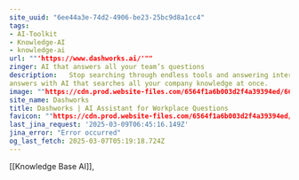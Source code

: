 ```yaml
---
site_uuid: "6ee44a3e-74d2-4906-be23-25bc9d8a1cc4"
tags:
- AI-Toolkit
- Knowledge-AI
- knowledge-ai
url: ""'https://www.dashworks.ai/'""
zinger: AI that answers all your team’s questions
description:   Stop searching through endless tools and answering internal FAQs. Get instant
answers with AI that searches all your company knowledge at once.
image: ""https://cdn.prod.website-files.com/6564f1a6b003d2f4a39394ed/66199c50193eddf2d2d84709_Dashworks-Open-Graph-Apr-2024.png""
site_name: Dashworks
title: Dashworks | AI Assistant for Workplace Questions
favicon: ""https://cdn.prod.website-files.com/6564f1a6b003d2f4a39394ed/66203ddedd2cf71644d14c0c_fav.svg""
last_jina_request: '2025-03-09T06:45:16.149Z'
jina_error: "Error occurred"
og_last_fetch: 2025-03-07T05:19:18.724Z
---
```


[[Knowledge Base AI]], 
